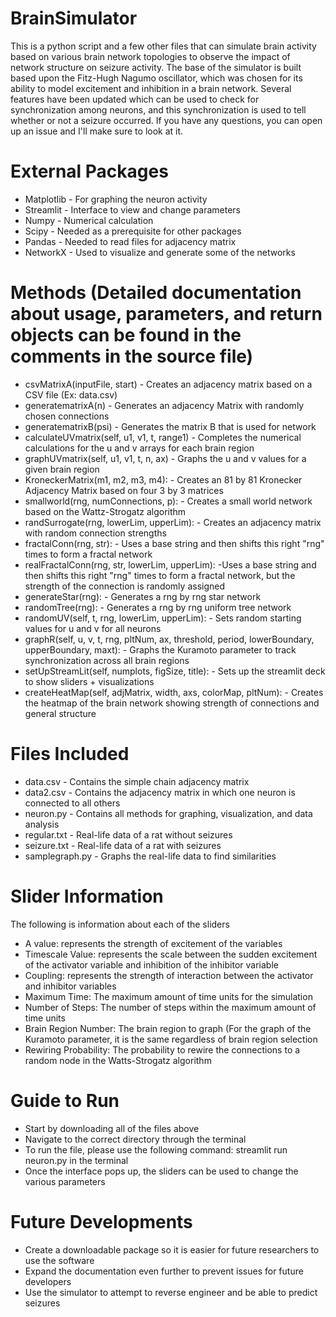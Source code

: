 # BrainSimulator
This is a python script and a few other files that can simulate brain activity based on various brain network topologies to observe the impact of network structure on seizure activity. The base of the simulator is built based upon the Fitz-Hugh Nagumo oscillator, which was chosen for its ability to model excitement and inhibition in a brain network. Several features have been updated which can be used to check for synchronization among neurons, and this synchronization is used to tell whether or not a seizure occurred. If you have any questions, you can open up an issue and I'll make sure to look at it.

# External Packages
- Matplotlib - For graphing the neuron activity
- Streamlit - Interface to view and change parameters
- Numpy - Numerical calculation
- Scipy - Needed as a prerequisite for other packages
- Pandas - Needed to read files for adjacency matrix
- NetworkX - Used to visualize and generate some of the networks

# Methods (Detailed documentation about usage, parameters, and return objects can be found in the comments in the source file)
- csvMatrixA(inputFile, start) - Creates an adjacency matrix based on a CSV file (Ex: data.csv)
- generatematrixA(n) - Generates an adjacency Matrix with randomly chosen connections
- generatematrixB(psi) - Generates the matrix B that is used for network 
- calculateUVmatrix(self, u1, v1, t, range1) - Completes the numerical calculations for the u and v arrays for each brain region
- graphUVmatrix(self, u1, v1, t, n, ax) - Graphs the u and v values for a given brain region
- KroneckerMatrix(m1, m2, m3, m4): - Creates an 81 by 81 Kronecker Adjacency Matrix based on four 3 by 3 matrices
- smallworld(rng, numConnections, p): - Creates a small world network based on the Wattz-Strogatz algorithm 
- randSurrogate(rng, lowerLim, upperLim): - Creates an adjacency matrix with random connection strengths
- fractalConn(rng, str): - Uses a base string and then shifts this right "rng" times to form a fractal network
- realFractalConn(rng, str, lowerLim, upperLim): -Uses a base string and then shifts this right "rng" times to form a fractal network, but the strength of the connection is randomly assigned
- generateStar(rng): - Generates a rng by rng star network
- randomTree(rng): - Generates a rng by rng uniform tree network
- randomUV(self, t, rng, lowerLim, upperLim): - Sets random starting values for u and v for all neurons
- graphR(self, u, v, t, rng, pltNum, ax, threshold, period, lowerBoundary, upperBoundary, maxt): - Graphs the Kuramoto parameter to track synchronization across all brain regions
- setUpStreamLit(self, numplots, figSize, title): - Sets up the streamlit deck to show sliders + visualizations
- createHeatMap(self, adjMatrix, width, axs, colorMap, pltNum): - Creates the heatmap of the brain network showing strength of connections and general structure

# Files Included 
- data.csv - Contains the simple chain adjacency matrix
- data2.csv - Contains the adjacency matrix in which one neuron is connected to all others
- neuron.py - Contains all methods for graphing, visualization, and data analysis
- regular.txt - Real-life data of a rat without seizures
- seizure.txt - Real-life data of a rat with seizures
- samplegraph.py - Graphs the real-life data to find similarities

# Slider Information
The following is information about each of the sliders
- A value: represents the strength of excitement of the variables
- Timescale Value: represents the scale between the sudden excitement of the activator variable and inhibition of the inhibitor variable 
- Coupling: represents the strength of interaction between the activator and inhibitor variables
- Maximum Time: The maximum amount of time units for the simulation
- Number of Steps: The number of steps within the maximum amount of time units 
- Brain Region Number: The brain region to graph (For the graph of the Kuramoto parameter, it is the same regardless of brain region selection
- Rewiring Probability: The probability to rewire the connections to a random node in the Watts-Strogatz algorithm

# Guide to Run
- Start by downloading all of the files above
- Navigate to the correct directory through the terminal
- To run the file, please use the following command: streamlit run neuron.py in the terminal
- Once the interface pops up, the sliders can be used to change the various parameters

# Future Developments
- Create a downloadable package so it is easier for future researchers to use the software
- Expand the documentation even further to prevent issues for future developers
- Use the simulator to attempt to reverse engineer and be able to predict seizures

